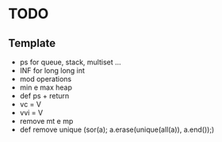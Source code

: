 # TODO

## Template

- ps for queue, stack, multiset ...
- INF for long long int
- mod operations
- min e max heap
- def ps + return
- vc = V<char>
- vvi = V<vi>
- remove mt e mp
- def remove unique (sor(a); a.erase(unique(all(a)), a.end());)